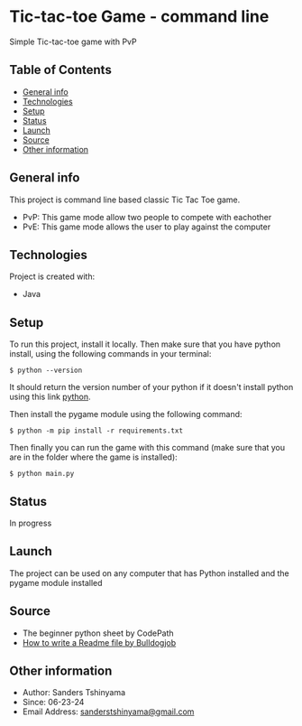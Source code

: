# Tic-tac-toe Game - command line
Simple Tic-tac-toe game with PvP

## Table of Contents
* [General info](#general-info)
* [Technologies](#technologies)
* [Setup](#setup)
* [Status](#status)
* [Launch](#launch)
* [Source](#source)
* [Other information](#other-information)

## General info
This project is command line based classic Tic Tac Toe game. 
- PvP: This game mode allow two people to compete with eachother
- PvE: This game mode allows the user to play against the computer

## Technologies
Project is created with:
* Java

## Setup
To run this project, install it locally.
Then make sure that you have python install, using the following commands in your terminal:

```
$ python --version
```

It should return the version number of your python if it doesn't install python using this link [python](https://www.python.org/downloads/).

Then install the pygame module using the following command:

```
$ python -m pip install -r requirements.txt
```
Then finally you can run the game with this command (make sure that you are in the folder where the game is installed):

```
$ python main.py
```
## Status
In progress

## Launch

The project can be used on any computer that has Python installed and the pygame module installed

## Source
* The beginner python sheet by CodePath
* [How to write a Readme file by Bulldogjob](https://bulldogjob.com/readme/how-to-write-a-good-readme-for-your-github-project)

## Other information
* Author: Sanders Tshinyama
* Since: 06-23-24
* Email Address: sanderstshinyama@gmail.com
